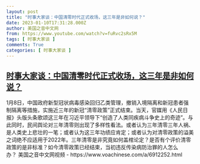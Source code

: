 ```yaml
---
layout: post
title: "时事大家谈：中国清零时代正式收场，这三年是非如何说？"
date: 2023-01-10T17:31:28.000Z
author: 美国之音中文网
from: https://www.youtube.com/watch?v=fuRvc2sRx5M
tags: [ 时事大家谈 ]
comments: True
categories: [ 时事大家谈 ]
---
```

<!--1673371888000-->
[时事大家谈：中国清零时代正式收场，这三年是非如何说？](https://www.youtube.com/watch?v=fuRvc2sRx5M)
------

<div>
1月8日，中国政府新型冠状病毒感染回归乙类管理，撤销入境隔离和新冠患者强制隔离等措施，实施近三年的新冠“清零政策”正式结束。当天，官媒用《人民日报》头版头条歌颂这三年在习近平领导下“创造了人类同疾病斗争史上的奇迹”。与此同时，民间舆论对三年清零则出现了多样性看法。或者认为三年清零三年人祸、是人类史上悲壮的一笔；或者认为这三年功绩应肯定；或者认为对清零政策的溢美之词绝不应适用于2022年。三年清零是非究竟如何盖棺论定？是否有个评价清零政策的是非标准？如今清零政策已经结束，当初违反传染病防治罪的人怎么办？ 美国之音中文网视频 - https://www.voachinese.com/a/6912252.html
</div>

